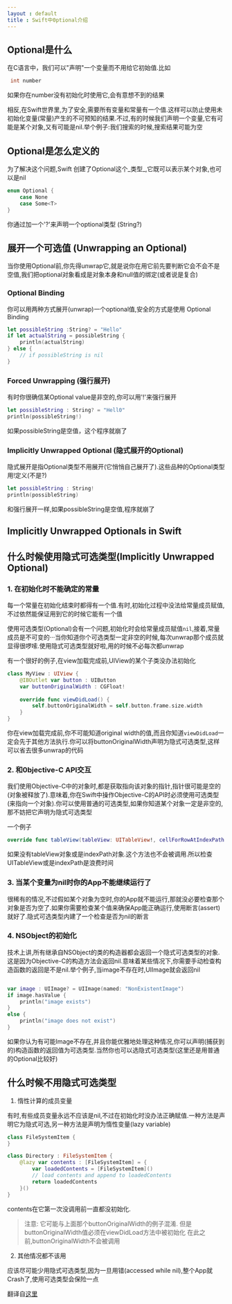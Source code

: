```yaml
---
layout : default
title : Swift中0ptional介绍
---
```


## Optional是什么

在C语言中，我们可以"声明"一个变量而不用给它初始值.比如

```C
 int number

```

如果你在number没有初始化时使用它,会有意想不到的结果

相反,在Swift世界里,为了安全,需要所有变量和常量有一个值.这样可以防止使用未初始化变量(常量)产生的不可预知的结果.不过,有的时候我们声明一个变量,它有可能是某个对象,又有可能是nil.举个例子:我们搜索的时候,搜索结果可能为空

## Optional是怎么定义的

为了解决这个问题,Swift 创建了Optional这个_类型_,它既可以表示某个对象,也可以是nil

```Swift
enum Optional {
    case None
    case Some<T>
}
```
你通过加一个'?'来声明一个optional类型 (String?)

## 展开一个可选值 (Unwrapping an Optional)

当你使用Optional前,你先得unwrap它,就是说你在用它前先要判断它会不会不是空值,我们把optional对象看成是对象本身和null值的绑定(或者说是复合)

### Optional Binding

你可以用两种方式展开(unwrap)一个optional值,安全的方式是使用 Optional Binding

```Swift
let possibleString :String? = "Hello"
if let actualString = possibleString {
    println(actualString)
} else {
    // if possibleString is nil
}

```

### Forced Unwrapping (强行展开)

有时你很确信某Optional value是非空的,你可以用'!'来强行展开

```Swift
let possibleString : String? = "Hell0"
println(possibleString!)
```

如果possibleString是空值，这个程序就崩了

### Implicitly Unwrapped Optional (隐式展开的Optional)

隐式展开是指Optional类型不用展开(它悄悄自己展开了).这些品种的Optional类型用!定义(不是?)

```Swift
let possibleString : String! 
println(possibleString)
```
和强行展开一样,如果possibleString是空值,程序就崩了

## Implicitly Unwrapped Optionals in Swift

## 什么时候使用隐式可选类型(Implicitly Unwrapped Optional)

### 1. 在初始化时不能确定的常量

每一个常量在初始化结束时都得有一个值.有时,初始化过程中没法给常量成员赋值,不过依然能保证用到它的时候它能有一个值

使用可选类型(Optional)会有一个问题,初始化时会给常量成员赋值<code>nil</code>,接着,常量成员是不可变的···当你知道你个可选类型一定非空的时候,每次unwrap那个成员就显得很啰嗦.使用隐式可选类型就好啦,用的时候不必每次都unwrap

有一个很好的例子,在view加载完成前,UIView的某个子类没办法初始化

```Swift
class MyView : UIView {
    @IBOutlet var button : UIButton
    var buttonOriginalWidth : CGFloat!
    
    override func viewDidLoad() {
        self.buttonOriginalWidth = self.button.frame.size.width
    }
}

```

你在view加载完成前,你不可能知道original width的值,而且你知道<code>viewDidLoad</code>一定会先于其他方法执行.你可以将buttonOriginalWidth声明为隐式可选类型,这样可以省去很多unwrap的代码
 
### 2. 和0bjective-C API交互

我们使用Objective-C中的对象时,都是获取指向该对象的指针,指针很可能是空的(对象被释放了).意味着,你在Swift中操作Objective-C的API时必须使用可选类型(来指向一个对象).你可以使用普通的可选类型,如果你知道某个对象一定是非空的,那不妨把它声明为隐式可选类型

一个例子

```Swift
override func tableView(tableView: UITableView!, cellForRowAtIndexPath indexPath: NSIndexPath!) -> UITableViewCell? { return nil }

```
如果没有tableView对象或是indexPath对象.这个方法也不会被调用.所以检查UITableView或是indexPath是浪费时间

### 3. 当某个变量为nil时你的App不能继续运行了

很稀有的情况,不过假如某个对象为空时,你的App就不能运行,那就没必要检查那个对象是否为空了.如果你需要检查某个值来确保App能正确运行,使用断言(assert)就好了.隐式可选类型内建了一个检查是否为nil的断言

### 4. NSObject的初始化

技术上讲,所有继承自NSObject的类的构造器都会返回一个隐式可选类型的对象.这是因为Objective-C的构造方法会返回nil.意味着某些情况下,你需要手动检查构造函数的返回是不是nil.举个例子,当image不存在时,UIImage就会返回nil

```Swift

var image : UIImage? = UIImage(named: "NonExistentImage")
if image.hasValue {
    println("image exists")
}
else {
    println("image does not exist")
}

```

如果你认为有可能Image不存在,并且你能优雅地处理这种情况,你可以声明(捕获到的)构造函数的返回值为可选类型.当然你也可以选隐式可选类型(这里还是用普通的Optional比较好)

## 什么时候不用隐式可选类型

1. 惰性计算的成员变量

有时,有些成员变量永远不应该是nil,不过在初始化时没办法正确赋值.一种方法是声明它为隐式可选,另一种方法是声明为惰性变量(lazy variable)

```Swift
class FileSystemItem {
}

class Directory : FileSystemItem {
    @lazy var contents : [FileSystemItem] = {
        var loadedContents = [FileSystemItem]()
        // load contents and append to loadedContents
        return loadedContents
    }()
}
```
contents在它第一次没调用前一直都没初始化.

> 注意: 它可能与上面那个buttonOriginalWidth的例子混淆.
> 但是buttonOriginalWidth值必须在viewDidLoad方法中被初始化
> 在此之前,buttonOriginalWidth不会被调用

2. 其他情况都不该用

应该尽可能少用隐式可选类型,因为一旦用错(accessed while nil),整个App就Crash了,使用可选类型会保险一点


翻译自[这里](http://www.drewag.me/posts/what-is-an-optional-in-swift#optional-binding)

